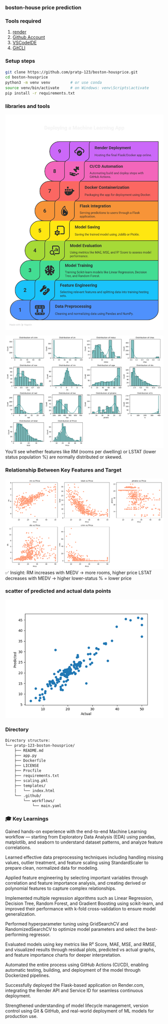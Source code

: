 ### boston-house price prediction

### Tools required

1. [render](https://render.com)
2. [Github Account](https://github.com)
3. [VSCodeIDE](https://code.visualstudio.com/)
4. [GitCLI](https://git-scm.com/book/en/v2/Getting-Started-The-Command-Line)


### Setup steps  
```bash
git clone https://github.com/pratp-123/boston-housprice.git
cd boston-housprice
python3 -m venv venv         # or use conda
source venv/bin/activate     # on Windows: venv\Scripts\activate
pip install -r requirements.txt
```

### libraries and tools
![Project Architecture](images/libraries.png)

![spread and skewness of each numerical feature](images/skewness.png)
You’ll see whether features like RM (rooms per dwelling) or LSTAT (lower status population %) are normally distributed or skewed.


### Relationship Between Key Features and Target
![Relationship Between Key Features and Target](images/price%20vs%20feature.png)
✅ Insight:
RM increases with MEDV → more rooms, higher price
LSTAT decreases with MEDV → higher lower-status % = lower price



### scatter of predicted and actual data points
![scatter of predicted and actual data points](images/predected_scatter.png)

### Directory
```
Directory structure:
└── pratp-123-boston-housprice/
    ├── README.md
    ├── app.py
    ├── Dockerfile
    ├── LICENSE
    ├── Procfile
    ├── requirements.txt
    ├── scaling.pkl
    ├── templates/
    │   └── index.html
    └── .github/
        └── workflows/
            └── main.yaml
```

### 🎓 Key Learnings

Gained hands-on experience with the end-to-end Machine Learning workflow — starting from Exploratory Data Analysis (EDA) using pandas, matplotlib, and seaborn to understand dataset patterns, and analyze feature correlations.

Learned effective data preprocessing techniques including handling missing values, outlier treatment, and feature scaling using StandardScaler to prepare clean, normalized data for modeling.

Applied feature engineering by selecting important variables through correlation and feature importance analysis, and creating derived or polynomial features to capture complex relationships.

Implemented multiple regression algorithms such as Linear Regression, Decision Tree, Random Forest, and Gradient Boosting using scikit-learn, and improved their performance with k-fold cross-validation to ensure model generalization.

Performed hyperparameter tuning using GridSearchCV and RandomizedSearchCV to optimize model parameters and select the best-performing regressor.

Evaluated models using key metrics like R² Score, MAE, MSE, and RMSE, and visualized results through residual plots, predicted vs actual graphs, and feature importance charts for deeper interpretation.

Automated the entire process using GitHub Actions (CI/CD), enabling automatic testing, building, and deployment of the model through Dockerized pipelines.

Successfully deployed the Flask-based application on Render.com, integrating the Render API and Service ID for seamless continuous deployment.

Strengthened understanding of model lifecycle management, version control using Git & GitHub, and real-world deployment of ML models for production use.



